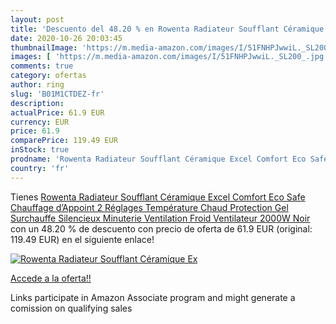 ```yaml
---
layout: post
title: 'Descuento del 48.20 % en Rowenta Radiateur Soufflant Céramique Ex'
date: 2020-10-26 20:03:45
thumbnailImage: 'https://m.media-amazon.com/images/I/51FNHPJwwiL._SL200_.jpg'
images: [ 'https://m.media-amazon.com/images/I/51FNHPJwwiL._SL200_.jpg' ]
comments: true
category: ofertas
author: ring
slug: 'B01M1CTDEZ-fr'
description:
actualPrice: 61.9 EUR
currency: EUR
price: 61.9
comparePrice: 119.49 EUR
inStock: true
prodname: 'Rowenta Radiateur Soufflant Céramique Excel Comfort Eco Safe Chauffage d’Appoint 2 Réglages Température Chaud Protection Gel Surchauffe Silencieux Minuterie Ventilation Froid Ventilateur 2000W Noir'
country: 'fr'
---
```


Tienes [Rowenta Radiateur Soufflant Céramique Excel Comfort Eco Safe Chauffage d’Appoint 2 Réglages Température Chaud Protection Gel Surchauffe Silencieux Minuterie Ventilation Froid Ventilateur 2000W Noir](https://www.amazon.fr/dp/B01M1CTDEZ/?tag=tolees0d-21) con un 48.20 % de descuento con precio de oferta de 61.9 EUR (original: 119.49 EUR) en el siguiente enlace!

[![Rowenta Radiateur Soufflant Céramique Ex](https://m.media-amazon.com/images/I/51FNHPJwwiL._SL200_.jpg)](https://www.amazon.fr/dp/B01M1CTDEZ/?tag=tolees0d-21)

[Accede a la oferta!!](https://www.amazon.fr/dp/B01M1CTDEZ/?tag=tolees0d-21)

Links participate in Amazon Associate program and might generate a comission on qualifying sales



